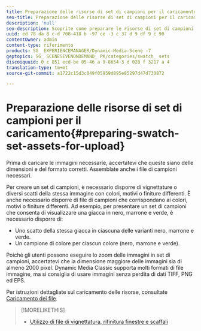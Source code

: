 ```yaml
---
title: Preparazione delle risorse di set di campioni per il caricamento
seo-title: Preparazione delle risorse di set di campioni per il caricamento
description: 'null'
seo-description: Scoprite come preparare le risorse di set di campioni per il caricamento.
uuid: ed 78 da 8 c-d 708-418 b -97 ce -3 c 37 d 9 df 9 c 90
contentOwner: admin
content-type: riferimento
products: SG_ EXPERIENCEMANAGER/Dynamic-Media-Scene -7
geptopics: SG_ SCENESEVENONDEMAND_ PK/categories/swatch_ sets
discoiquuid: 0 c 851 ecd-be 05-46 a 9-8654-3 d 028 f 3217 a 4
translation-type: tm+mt
source-git-commit: a1722c15d3c049f05959d895e85297d47d730872

---
```



# Preparazione delle risorse di set di campioni per il caricamento{#preparing-swatch-set-assets-for-upload}

Prima di caricare le immagini necessarie, accertatevi che queste siano delle dimensioni e del formato corretti. Assemblate anche i file di campioni necessari.

Per creare un set di campioni, è necessario disporre di vignettature o diversi scatti della stessa immagine con colori, motivi o finiture differenti. È anche necessario disporre di file di campioni che corrispondano ai colori, motivi o finiture differenti. Ad esempio, per presentare un set di campioni che consenta di visualizzare una giacca in nero, marrone e verde, è necessario disporre di: 

* Uno scatto della stessa giacca in ciascuna delle varianti nero, marrone e verde.
* Un campione di colore per ciascun colore (nero, marrone e verde).

Poiché gli utenti possono eseguire lo zoom delle immagini in set di campioni, accertatevi che la dimensione maggiore delle immagini sia di almeno 2000 pixel. Dynamic Media Classic supporta molti formati di file immagine, ma si consiglia di usare immagini senza perdita di dati TIFF, PNG ed EPS.

Per istruzioni dettagliate sul caricamento delle risorse, consultate [Caricamento dei file](uploading-files.md#uploading_files).

>[!MORELIKETHIS]
>
>* [Utilizzo di file di vignettatura, rifinitura finestre e scaffali](vignette-window-covering-cabinet-files.md#working_with_vignette_window_covering_and_cabinet_files)

